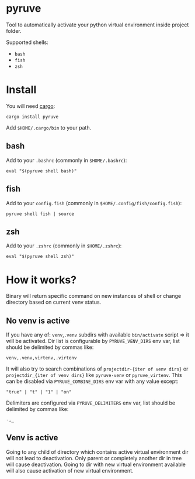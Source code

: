 # pyruve
Tool to automatically activate your python virtual environment inside project folder.

Supported shells:
- `bash`
- `fish`
- `zsh`

# Install
You will need [cargo](https://www.rust-lang.org/tools/install):
```
cargo install pyruve
```
Add `$HOME/.cargo/bin` to your path.

## bash
Add to your `.bashrc` (commonly in `$HOME/.bashrc`):
```
eval "$(pyruve shell bash)"
```

## fish
Add to your `config.fish` (commonly in `$HOME/.config/fish/config.fish`):
```
pyruve shell fish | source
```

## zsh
Add to your `.zshrc` (commonly in `$HOME/.zshrc`):
```
eval "$(pyruve shell zsh)"
```
# How it works?
Binary will return specific command on new instances of shell or change directory
based on current venv status.

## No venv is active
If you have any of: `venv`,`.venv` subdirs with available 
`bin/activate` script => it will be activated.
Dir list is configurable by `PYRUVE_VENV_DIRS` env var,
list should be delimited by commas like:
```
venv,.venv,virtenv,.virtenv
```
It will also try to search combinations of `projectdir-{iter of venv dirs}` or 
`projectdir_{iter of venv dirs}` like `pyruve-venv` or `pyruve_virtenv`.
This can be disabled via `PYRUVE_COMBINE_DIRS` env var with any value except:
```
"true" | "t" | "1" | "on"
```

Delimiters are configured via `PYRUVE_DELIMITERS` env var,
list should be delimited by commas like:
```
-,_
```

## Venv is active
Going to any child of directory which contains active virtual environment dir will not
lead to deactivation. Only parent or completely another dir in tree
will cause deactivation.
Going to dir with new virtual environment available will also cause 
activation of new virtual environment.
